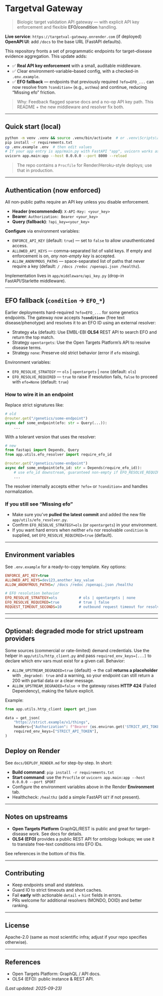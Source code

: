 # Targetval Gateway

> Biologic target validation API gateway — with explicit API key enforcement and flexible **EFO/condition** handling.

**Live service**: `https://targetval-gateway.onrender.com` (if deployed)  
**OpenAPI UI**: add `/docs` to the base URL (FastAPI defaults).

This repository fronts a set of programmatic endpoints for target–disease evidence aggregation. This update adds:
- ✅ **Real API key enforcement** with a small, auditable middleware.
- ✅ Clear environment-variable–based config, with a checked-in `.env.example`.
- ✅ **EFO fallback** — endpoints that previously required `?efo=EFO_...` can now resolve from `?condition=` (e.g., `asthma`) and continue, reducing “Missing efo” friction.

> Why: Feedback flagged sparse docs and a no-op API key path. This README + the new middleware and resolver fix both.

---

## Quick start (local)

```bash
python -m venv .venv && source .venv/bin/activate  # or .venv\Scripts\activate on Windows
pip install -r requirements.txt
cp .env.example .env  # then edit values
# If your app entry is app/main.py with FastAPI "app", uvicorn works as:
uvicorn app.main:app --host 0.0.0.0 --port 8000 --reload
```

> The repo contains a `Procfile` for Render/Heroku-style deploys; use that in production.

---

## Authentication (now enforced)

All non-public paths require an API key unless you disable enforcement.

- **Header (recommended)**: `X-API-Key: <your_key>`  
- **Bearer**: `Authorization: Bearer <your_key>`  
- **Query (fallback)**: `?api_key=<your_key>`  

**Configure** via environment variables:

- `ENFORCE_API_KEY` (default: `true`) — set to `false` to allow unauthenticated access.
- `ALLOWED_API_KEYS` — comma-separated list of valid keys. If empty and enforcement is on, *any non-empty key* is accepted.
- `ALLOW_ANONYMOUS_PATHS` — space-separated list of paths that never require a key (default: `/ /docs /redoc /openapi.json /healthz`).

Implementation lives in `app/middleware/api_key.py` (drop-in FastAPI/Starlette middleware).

---

## EFO fallback (`condition` → `EFO_*`)

Earlier deployments hard-required `?efo=EFO_...` for some genetics endpoints. The gateway now accepts **`?condition=`** (free text disease/phenotype) and resolves it to an EFO ID using an external resolver:

- Strategy **`ols`** (default): Use EMBL-EBI **OLS4** REST API to search EFO and return the top match.
- Strategy `opentargets`: Use the Open Targets Platform’s API to resolve disease terms.
- Strategy `none`: Preserve old strict behavior (error if `efo` missing).

Environment variables:

- `EFO_RESOLVE_STRATEGY` — `ols` | `opentargets` | `none` (default: `ols`)
- `EFO_RESOLVE_REQUIRED` — `true` to raise if resolution fails, `false` to proceed with `efo=None` (default: `true`)

### How to wire it in an endpoint

Replace strict signatures like:
```python
# old
@router.get("/genetics/some-endpoint")
async def some_endpoint(efo: str = Query(...)):
    ...
```

With a tolerant version that uses the resolver:
```python
# new
from fastapi import Depends, Query
from app.utils.efo_resolver import require_efo_id

@router.get("/genetics/some-endpoint")
async def some_endpoint(efo_id: str = Depends(require_efo_id)):
    # use efo_id downstream, guaranteed non-empty if EFO_RESOLVE_REQUIRED=true
    ...
```

The resolver internally accepts either `?efo=` or `?condition=` and handles normalization.

### If you still see “Missing efo”

- Make sure you’ve **pulled the latest commit** and added the new file `app/utils/efo_resolver.py`.
- Confirm `EFO_RESOLVE_STRATEGY=ols` (or `opentargets`) in your environment.
- If you want hard errors when neither `efo` nor resolvable `condition` is supplied, set `EFO_RESOLVE_REQUIRED=true` (default).

---

## Environment variables

See `.env.example` for a ready-to-copy template. Key options:

```ini
ENFORCE_API_KEY=true
ALLOWED_API_KEYS=dev123,another_key_value
ALLOW_ANONYMOUS_PATHS=/ /docs /redoc /openapi.json /healthz

# EFO resolution behavior
EFO_RESOLVE_STRATEGY=ols          # ols | opentargets | none
EFO_RESOLVE_REQUIRED=true         # true | false
REQUEST_TIMEOUT_SECONDS=10        # outbound request timeout for resolvers
```

---


---

## Optional: degraded mode for strict upstream providers

Some sources (commercial or rate-limited) demand credentials. Use the helper in `app/utils/http_client.py` and pass
`required_env_keys=[...]` to declare which env vars must exist for a given call. Behavior:

- `ALLOW_UPSTREAM_DEGRADED=true` (default) → the call **returns a placeholder** with `_degraded: true` and a warning,
  so your endpoint can still return a 200 with partial data or a clear message.
- `ALLOW_UPSTREAM_DEGRADED=false` → the gateway raises **HTTP 424** (Failed Dependency), making the failure explicit.

Example:
```python
from app.utils.http_client import get_json

data = get_json(
    "https://strict.example/v1/things",
    headers={"Authorization": f"Bearer {os.environ.get('STRICT_API_TOKEN')}"},
    required_env_keys=["STRICT_API_TOKEN"],
)
```


## Deploy on Render

See `docs/DEPLOY_RENDER.md` for step-by-step. In short:

- **Build command**: `pip install -r requirements.txt`
- **Start command**: use the `Procfile` or `uvicorn app.main:app --host 0.0.0.0 --port $PORT`
- Configure the environment variables above in the Render **Environment** tab.
- Healthcheck: `/healthz` (add a simple FastAPI `GET` if not present).

---

## Notes on upstreams

- **Open Targets Platform** GraphQL/REST is public and great for target–disease work. See docs for details.  
- **OLS4 (EFO)** provides a public REST API for ontology lookups; we use it to translate free-text conditions into EFO IDs.

See references in the bottom of this file.

---

## Contributing

- Keep endpoints small and stateless.
- Guard IO to strict timeouts and short caches.
- Fail **early** with actionable `detail` + `hint` fields in errors.
- PRs welcome for additional resolvers (MONDO, DOID) and better ranking.

---

## License

Apache-2.0 (same as most scientific infra; adjust if your repo specifies otherwise).

---

## References

- Open Targets Platform: GraphQL / API docs.  
- OLS4 (EFO): public instance & REST API.

_(Last updated: 2025-09-23)_
